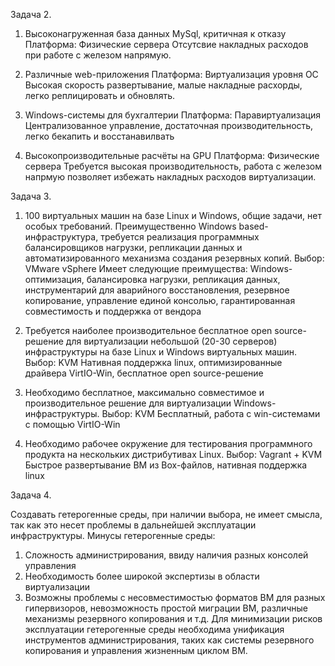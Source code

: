 Задача 2.
1. Высоконагруженная база данных MySql, критичная к отказу
Платформа: Физические сервера
Отсутсвие накладных расходов при работе с железом напрямую.

2. Различные web-приложения
Платформа: Виртуализация уровня ОС
Высокая скорость развертывание, малые накладные расхорды, легко реплицировать и обновлять.

3. Windows-системы для бухгалтерии
Платформа: Паравиртуализация
Централизованное управление, достаточная производительность, легко бекапить и восстанавилвать

4. Высокопроизводительные расчёты на GPU
Платформа: Физические сервера
Требуется высокая производительность, работа с железом напрмую позволяет избежать накладных расходов виртуализации.


Задача 3.
1. 100 виртуальных машин на базе Linux и Windows, общие задачи, нет особых требований. Преимущественно Windows based-инфраструктура, требуется реализация программных балансировщиков нагрузки, репликации данных и автоматизированного механизма создания резервных копий.
Выбор: VMware vSphere
Имеет следующие преимущества: Windows-оптимизация, балансировка нагрузки, репликация данных, инструментарий для аварийного восстановления, резервное копирование, управление единой консолью, гарантированная совместимость и поддержка от вендора

2. Требуется наиболее производительное бесплатное open source-решение для виртуализации небольшой (20-30 серверов) инфраструктуры на базе Linux и Windows виртуальных машин.
Выбор: KVM
Нативная поддержка linux, оптимизированные драйвера VirtIO-Win, бесплатное open source-решение

3. Необходимо бесплатное, максимально совместимое и производительное решение для виртуализации Windows-инфраструктуры.
Выбор: KVM
Бесплатный, работа с win-системами с помощью VirtIO-Win

4. Необходимо рабочее окружение для тестирования программного продукта на нескольких дистрибутивах Linux.
Выбор: Vagrant + KVM
Быстрое развертывание ВМ из Box-файлов, нативная поддержка linux


Задача 4.

Создавать гетерогенные среды, при наличии выбора, не имеет смысла, так как это несет проблемы в дальнейшей эксплуатации инфраструктуры.
Минусы гетерогенные среды:
1. Сложность администрирования, ввиду наличия разных консолей управления
2. Необходимость более широкой экспертизы в области виртуализации
3. Возможны проблемы с несовместимостью форматов ВМ для разных гипервизоров, невозможность простой миграции ВМ, различные механизмы резервного копирования и т.д. 
Для минимизации рисков эксплуатации гетерогенные среды необходима унификация инструментов администрирования, таких как системы резервного копирования и управления жизненным циклом ВМ.



